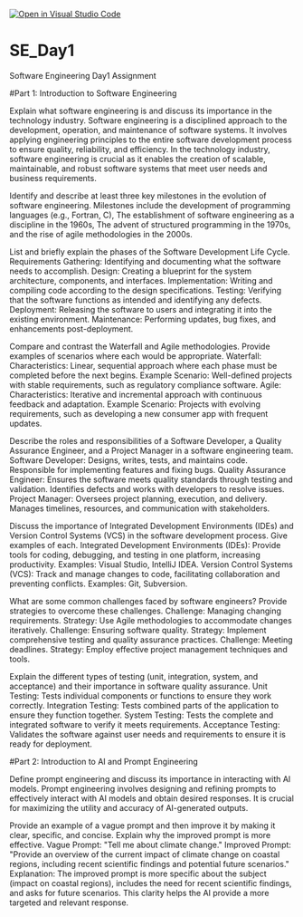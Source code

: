 [![Open in Visual Studio Code](https://classroom.github.com/assets/open-in-vscode-2e0aaae1b6195c2367325f4f02e2d04e9abb55f0b24a779b69b11b9e10269abc.svg)](https://classroom.github.com/online_ide?assignment_repo_id=15695474&assignment_repo_type=AssignmentRepo)
# SE_Day1
Software Engineering Day1 Assignment

#Part 1: Introduction to Software Engineering

Explain what software engineering is and discuss its importance in the technology industry.
Software engineering is a disciplined approach to the development, operation, and maintenance of software systems. It involves applying engineering principles to the entire software development process to ensure quality, reliability, and efficiency. In the technology industry, software engineering is crucial as it enables the creation of scalable, maintainable, and robust software systems that meet user needs and business requirements.


Identify and describe at least three key milestones in the evolution of software engineering.
Milestones include the development of programming languages (e.g., Fortran, C), 
The establishment of software engineering as a discipline in the 1960s, 
The advent of structured programming in the 1970s, and the rise of agile methodologies in the 2000s.



List and briefly explain the phases of the Software Development Life Cycle.
Requirements Gathering: Identifying and documenting what the software needs to accomplish.
Design: Creating a blueprint for the system architecture, components, and interfaces.
Implementation: Writing and compiling code according to the design specifications.
Testing: Verifying that the software functions as intended and identifying any defects.
Deployment: Releasing the software to users and integrating it into the existing environment.
Maintenance: Performing updates, bug fixes, and enhancements post-deployment.


Compare and contrast the Waterfall and Agile methodologies. Provide examples of scenarios where each would be appropriate.
Waterfall:
Characteristics: Linear, sequential approach where each phase must be completed before the next begins.
Example Scenario: Well-defined projects with stable requirements, such as regulatory compliance software.
Agile:
Characteristics: Iterative and incremental approach with continuous feedback and adaptation.
Example Scenario: Projects with evolving requirements, such as developing a new consumer app with frequent updates.


Describe the roles and responsibilities of a Software Developer, a Quality Assurance Engineer, and a Project Manager in a software engineering team.
Software Developer: Designs, writes, tests, and maintains code. Responsible for implementing features and fixing bugs.
Quality Assurance Engineer: Ensures the software meets quality standards through testing and validation. Identifies defects and works with developers to resolve issues.
Project Manager: Oversees project planning, execution, and delivery. Manages timelines, resources, and communication with stakeholders.


Discuss the importance of Integrated Development Environments (IDEs) and Version Control Systems (VCS) in the software development process. Give examples of each.
Integrated Development Environments (IDEs): Provide tools for coding, debugging, and testing in one platform, increasing productivity. Examples: Visual Studio, IntelliJ IDEA.
Version Control Systems (VCS): Track and manage changes to code, facilitating collaboration and preventing conflicts. Examples: Git, Subversion.


What are some common challenges faced by software engineers? Provide strategies to overcome these challenges.
Challenge: Managing changing requirements.
Strategy: Use Agile methodologies to accommodate changes iteratively.
Challenge: Ensuring software quality.
Strategy: Implement comprehensive testing and quality assurance practices.
Challenge: Meeting deadlines.
Strategy: Employ effective project management techniques and tools.


Explain the different types of testing (unit, integration, system, and acceptance) and their importance in software quality assurance.
Unit Testing: Tests individual components or functions to ensure they work correctly.
Integration Testing: Tests combined parts of the application to ensure they function together.
System Testing: Tests the complete and integrated software to verify it meets requirements.
Acceptance Testing: Validates the software against user needs and requirements to ensure it is ready for deployment.


#Part 2: Introduction to AI and Prompt Engineering


Define prompt engineering and discuss its importance in interacting with AI models.
Prompt engineering involves designing and refining prompts to effectively interact with AI models and obtain desired responses. It is crucial for maximizing the utility and accuracy of AI-generated outputs.


Provide an example of a vague prompt and then improve it by making it clear, specific, and concise. Explain why the improved prompt is more effective.
Vague Prompt: "Tell me about climate change."
Improved Prompt: "Provide an overview of the current impact of climate change on coastal regions, including recent scientific findings and potential future scenarios."
Explanation: The improved prompt is more specific about the subject (impact on coastal regions), includes the need for recent scientific findings, and asks for future scenarios. This clarity helps the AI provide a more targeted and relevant response.
